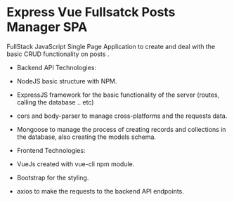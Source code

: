 # Express Vue Fullsatck Posts Manager SPA
FullStack JavaScript Single Page Application to create and deal with the basic CRUD functionality on posts .

- Backend API Technologies: 
 - NodeJS basic structure with NPM.
 - ExpressJS framework for the basic functionality of the server (routes, calling the database .. etc)
 - cors and body-parser to manage cross-platforms and the requests data.
 - Mongoose to manage the process of creating records and collections in the database, also creating the models schema.

- Frontend Technologies:  
 - VueJs created with vue-cli npm module.
 - Bootstrap for the styling.
 - axios to make the requests to the backend API endpoints.

